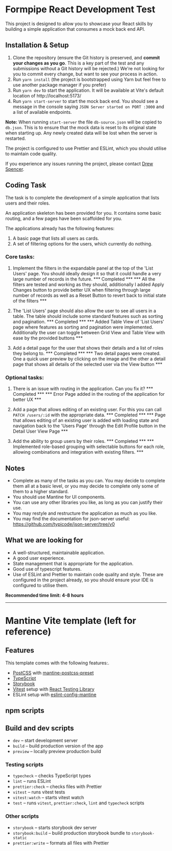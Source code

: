 # Formpipe React Development Test

This project is designed to allow you to showcase your React skills by building a simple application that consumes a mock back end API.

## Installation & Setup

1. Clone the repository (ensure the Git history is preserved, and **commit your changes as you go**. This is a key part of the test and any submissions without
   a Git history will be rejected.) We're not looking for you to commit every change, but want to see your process in action.
2. Run `yarn install` (the project is bootstrapped using Yarn but feel free to use another package manager if you prefer)
3. Run `yarn dev` to start the application. It will be available at Vite's default location of http://localhost:5173/
4. Run `yarn start-server` to start the mock back end. You should see a message in the console saying `JSON Server started on PORT :3000` and a list of
   available endpoints.

**Note:** When running `start-server` the file `db-source.json` will be copied to `db.json`. This is to ensure that the mock data is reset to its original state
when starting up. Any newly created data will be lost when the server is restarted.

The project is configured to use Prettier and ESLint, which you should utilise to maintain code quality.

If you experience any issues running the project, please contact [Drew Spencer](mailto:drew.spencer@formpipe.com).

## Coding Task

The task is to complete the development of a simple application that lists users and their roles.

An application skeleton has been provided for you. It contains some basic routing, and a few pages have been scaffolded for you.

The applications already has the following features:

1. A basic page that lists all users as cards.
2. A set of filtering options for the users, which currently do nothing.

### Core tasks:

1. Implement the filters in the expandable panel at the top of the 'List Users' page. You should ideally design it so that it could handle a very large number
   of records in the future.
*** Completed ***
*** All the filters are tested and working as they should, additionally I added Apply Changes button to provide better UX when filtering through large number of records as well as a Reset Button to revert back to initial state of the filters ***

2. The 'List Users' page should also allow the user to see all users in a table. The table should include some standard features such as sorting and pagination.
*** Completed ***
*** Added Table View of 'List Users' page where features as sorting and pagination were implemented. Additionally the user can toggle between Grid View and Table View with ease by the provided buttons ***

3. Add a detail page for the user that shows their details and a list of roles they belong to.
*** Completed ***
*** Two detail pages were created. One a quick user preview by clicking on the image and the other a detail page that shows all details of the selected user via the View button ***

### Optional tasks:

1. There is an issue with routing in the application. Can you fix it?
*** Completed ***
*** Error Page added in the routing of the application for better UX ***

1. Add a page that allows editing of an existing user. For this you can call `PATCH /users/:id` with the appropriate data.
*** Completed ***
*** Page that allows editing of an existing user is added with loading state and navigation back to the 'Users Page' through the Edit Profile button in the Detail User View Page ***

2. Add the ability to group users by their roles.
*** Completed ***
***  Implemented role-based grouping with selectable buttons for each role, allowing combinations and integration with existing filters. ***


## Notes

* Complete as many of the tasks as you can. You may decide to complete them all at a basic level, or you may decide to complete only some of them to a higher
  standard.
* You should use Mantine for UI components.
* You can use any other libraries you like, as long as you can justify their use.
* You may restyle and restructure the application as much as you like.
* You may find the documentation for json-server useful: https://github.com/typicode/json-server/tree/v0

## What we are looking for

* A well-structured, maintainable application.
* A good user experience.
* State management that is appropriate for the application.
* Good use of typescript features.
* Use of ESLint and Prettier to maintain code quality and style. These are configured in the project already, so you should ensure your IDE is configured to
  utilise them.

**Recommended time limit: 4-8 hours**

---

# Mantine Vite template (left for reference)

## Features

This template comes with the following features:.

- [PostCSS](https://postcss.org/) with [mantine-postcss-preset](https://mantine.dev/styles/postcss-preset)
- [TypeScript](https://www.typescriptlang.org/)
- [Storybook](https://storybook.js.org/)
- [Vitest](https://vitest.dev/) setup with [React Testing Library](https://testing-library.com/docs/react-testing-library/intro)
- ESLint setup with [eslint-config-mantine](https://github.com/mantinedev/eslint-config-mantine)

## npm scripts

## Build and dev scripts

- `dev` – start development server
- `build` – build production version of the app
- `preview` – locally preview production build

### Testing scripts

- `typecheck` – checks TypeScript types
- `lint` – runs ESLint
- `prettier:check` – checks files with Prettier
- `vitest` – runs vitest tests
- `vitest:watch` – starts vitest watch
- `test` – runs `vitest`, `prettier:check`, `lint` and `typecheck` scripts

### Other scripts

- `storybook` – starts storybook dev server
- `storybook:build` – build production storybook bundle to `storybook-static`
- `prettier:write` – formats all files with Prettier
